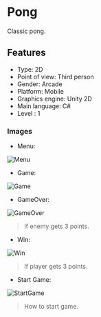 # Pong
Classic pong.

## Features
- Type: 2D
- Point of view: Third person
- Gender: Arcade
- Platform: Mobile
- Graphics engine: Unity 2D
- Main language: C#
- Level : 1

### Images
- Menu:  

![Menu](https://user-images.githubusercontent.com/42262419/78450076-98661480-7641-11ea-91a6-6103c3f77277.JPG)
 
- Game:

![Game](https://user-images.githubusercontent.com/42262419/78450088-a6b43080-7641-11ea-9798-3778abe39607.JPG)

- GameOver:
  
![GameOver](https://user-images.githubusercontent.com/42262419/78450097-bc295a80-7641-11ea-90de-22a5f9f2ddb6.JPG)
  > If enemy gets 3 points.

- Win:

![Win](https://user-images.githubusercontent.com/42262419/78450106-d4997500-7641-11ea-8c1f-f03f44bb04db.JPG)
  > If player gets 3 points.
  
- Start Game:
 
![StartGame](https://user-images.githubusercontent.com/42262419/78450118-e844db80-7641-11ea-9c59-f48cfc6ca8c6.gif)
  > How to start game.
  

